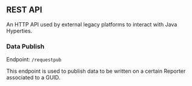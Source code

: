 ## REST API

An HTTP API used by external legacy platforms to interact with Java Hyperties.

### Data Publish

Endpoint: `/requestpub`

This endpoint is used to publish data to be written on a certain Reporter associated to a GUID.

